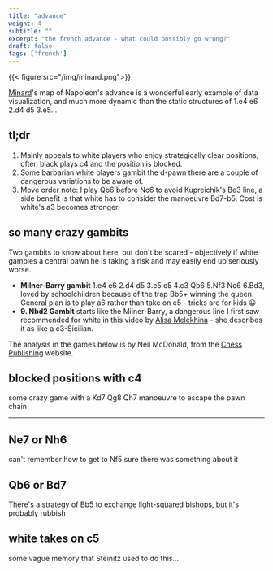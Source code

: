 ```yaml
---
title: "advance"
weight: 4
subtitle: ""
excerpt: "the french advance - what could possibly go wrong?"
draft: false
tags: ['french']
---
```

{{< figure src="/img/minard.png">}}

[Minard](https://en.wikipedia.org/wiki/Charles_Joseph_Minard)'s map of Napoleon's advance is a wonderful early example of data visualization, and much more dynamic than the static structures of 1.e4 e6 2.d4 d5 3.e5...

## tl;dr
1) Mainly appeals to white players who enjoy strategically clear positions, often black plays c4 and the position is blocked. 
2) Some barbarian white players gambit the d-pawn there are a couple of dangerous variations to be aware of.  
3) Move order note: I play Qb6 before Nc6 to avoid Kupreichik's Be3 line, a side benefit is that white has to consider the manoeuvre Bd7-b5. Cost is white's a3 becomes stronger.

## so many crazy gambits

Two gambits to know about here, but don't be scared - objectively if white gambles a central pawn he is taking a risk and may easily end up seriously worse. 
+ **Milner-Barry gambit** 1.e4 e6 2.d4 d5 3.e5 c5 4.c3 Qb6 5.Nf3 Nc6 6.Bd3, loved by schoolchildren because of the trap Bb5+ winning the queen. General plan is to play a6 rather than take on e5 - tricks are for kids 😀
+ **9. Nbd2 Gambit** starts like the Milner-Barry, a dangerous line I first saw recommended for white in this video by [Alisa Melekhina](https://www.youtube.com/watch?v=UGs7bmXSrSE) - she describes it as like a c3-Sicilian. 

The analysis in the games below is by Neil McDonald, from the [Chess Publishing](https://www.chesspublishing.com/content/) website.

<div class="cbreplay" data-url="/pgn/advancegambit.pgn">
</div>

## blocked positions with c4
some crazy game with a Kd7 Qg8 Qh7 manoeuvre to escape the pawn chain 

---

## Ne7 or Nh6
can't remember how to get to Nf5 sure there was something about it

## Qb6 or Bd7
There's a strategy of Bb5 to exchange light-squared bishops, but it's probably rubbish

## white takes on c5 
some vague memory that Steinitz used to do this...
